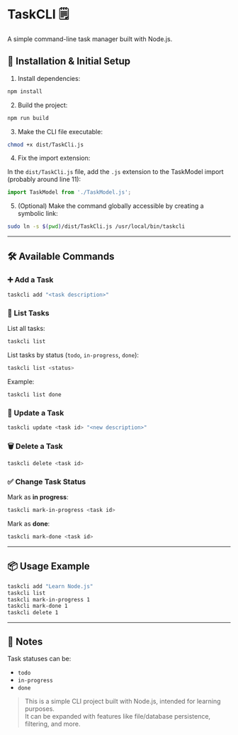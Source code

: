 # TaskCLI 🗒️

A simple command-line task manager built with Node.js.

## 🚀 Installation & Initial Setup

1. Install dependencies:

```bash
npm install
```

2. Build the project:

```bash
npm run build
```

3. Make the CLI file executable:

```bash
chmod +x dist/TaskCli.js
```

4. Fix the import extension:  

In the `dist/TaskCli.js` file, add the `.js` extension to the TaskModel import (probably around line 11):  

```js
import TaskModel from './TaskModel.js';
```

5. (Optional) Make the command globally accessible by creating a symbolic link:

```bash
sudo ln -s $(pwd)/dist/TaskCli.js /usr/local/bin/taskcli
```

---

## 🛠️ Available Commands

### ➕ Add a Task

```bash
taskcli add "<task description>"
```

### 📜 List Tasks

List all tasks:

```bash
taskcli list
```

List tasks by status (`todo`, `in-progress`, `done`):

```bash
taskcli list <status>
```

Example:

```bash
taskcli list done
```

### 🔄 Update a Task

```bash
taskcli update <task id> "<new description>"
```

### 🗑️ Delete a Task

```bash
taskcli delete <task id>
```

### ✅ Change Task Status

Mark as **in progress**:

```bash
taskcli mark-in-progress <task id>
```

Mark as **done**:

```bash
taskcli mark-done <task id>
```

---

## 📦 Usage Example

```bash
taskcli add "Learn Node.js"
taskcli list
taskcli mark-in-progress 1
taskcli mark-done 1
taskcli delete 1
```

---

## 🧠 Notes

Task statuses can be:

- `todo`
- `in-progress`
- `done`

> This is a simple CLI project built with Node.js, intended for learning purposes.  
> It can be expanded with features like file/database persistence, filtering, and more.